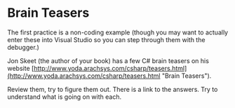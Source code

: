 # Brain Teasers

The first practice is a non-coding example (though you may want to actually enter these into Visual Studio so you can step through them with the debugger.)

Jon Skeet (the author of your book) has a few C# brain teasers on his website [http://www.yoda.arachsys.com/csharp/teasers.html](http://www.yoda.arachsys.com/csharp/teasers.html "Brain Teasers").

Review them, try to figure them out. There is a link to the answers. Try to understand what is going on with each.